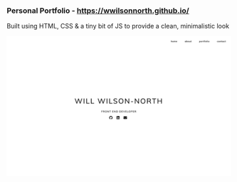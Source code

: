 ### Personal Portfolio - https://wwilsonnorth.github.io/

Built using HTML, CSS & a tiny bit of JS to provide a clean, minimalistic look

![Image of portfolio Landing Page](https://github.com/wwilsonnorth/wwilsonnorth.github.io/blob/master/img/portfolio.png)

